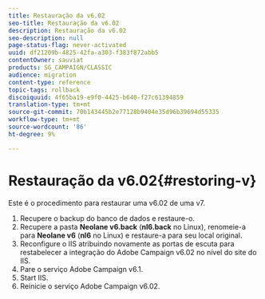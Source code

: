 ```yaml
---
title: Restauração da v6.02
seo-title: Restauração da v6.02
description: Restauração da v6.02
seo-description: null
page-status-flag: never-activated
uuid: df21209b-4825-42fa-a303-f383f872abb5
contentOwner: sauviat
products: SG_CAMPAIGN/CLASSIC
audience: migration
content-type: reference
topic-tags: rollback
discoiquuid: 4f65ba19-e9f0-4425-b640-f27c61394859
translation-type: tm+mt
source-git-commit: 70b143445b2e77128b9404e35d96b39694d55335
workflow-type: tm+mt
source-wordcount: '86'
ht-degree: 9%

---
```



# Restauração da v6.02{#restoring-v}

Este é o procedimento para restaurar uma v6.02 de uma v7.

1. Recupere o backup do banco de dados e restaure-o.
1. Recupere a pasta **Neolane v6.back** (**nl6.back** no Linux), renomeie-a para **Neolane v6** (**nl6** no Linux) e restaure-a para seu local original.
1. Reconfigure o IIS atribuindo novamente as portas de escuta para restabelecer a integração do Adobe Campaign v6.02 no nível do site do IIS.
1. Pare o serviço Adobe Campaign v6.1.
1. Start IIS.
1. Reinicie o serviço Adobe Campaign v6.02.

